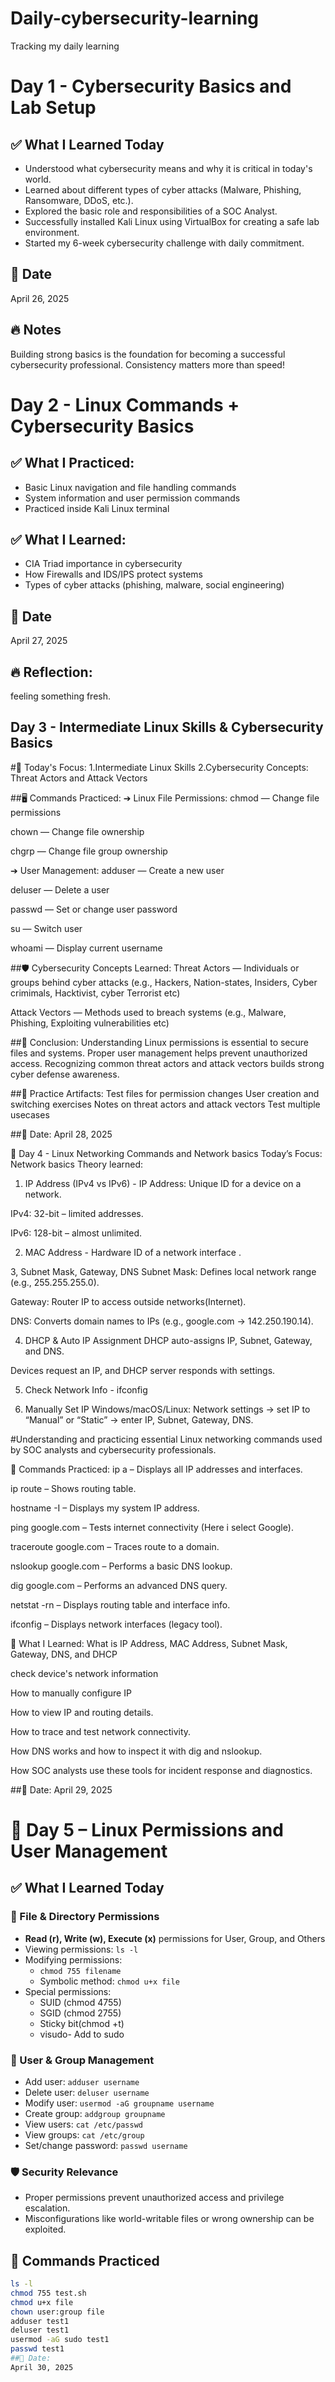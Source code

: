 # Daily-cybersecurity-learning
Tracking my daily learning
# Day 1 - Cybersecurity Basics and Lab Setup

## ✅ What I Learned Today

- Understood what cybersecurity means and why it is critical in today's world.
- Learned about different types of cyber attacks (Malware, Phishing, Ransomware, DDoS, etc.).
- Explored the basic role and responsibilities of a SOC Analyst.
- Successfully installed Kali Linux using VirtualBox for creating a safe lab environment.
- Started my 6-week cybersecurity challenge with daily commitment.

## 📅 Date
April 26, 2025

## 🔥 Notes
Building strong basics is the foundation for becoming a successful cybersecurity professional. Consistency matters more than speed!



# Day 2 - Linux Commands + Cybersecurity Basics

## ✅ What I Practiced:
- Basic Linux navigation and file handling commands
- System information and user permission commands
- Practiced inside Kali Linux terminal

## ✅ What I Learned:
- CIA Triad importance in cybersecurity
- How Firewalls and IDS/IPS protect systems
- Types of cyber attacks (phishing, malware, social engineering)

## 📅 Date
April 27, 2025

## 🔥 Reflection:
feeling something fresh.

## Day 3 - Intermediate Linux Skills & Cybersecurity Basics
#🚀 Today's Focus:
1.Intermediate Linux Skills
2.Cybersecurity Concepts: Threat Actors and Attack Vectors

##🖥️ Commands Practiced:
➔ Linux File Permissions:
chmod — Change file permissions

chown — Change file ownership

chgrp — Change file group ownership

➔ User Management:
adduser — Create a new user

deluser — Delete a user

passwd — Set or change user password

su  — Switch user

whoami — Display current username

##🛡️ Cybersecurity Concepts Learned:
Threat Actors — Individuals or groups behind cyber attacks (e.g., Hackers, Nation-states, Insiders, Cyber crimimals, Hacktivist, cyber Terrorist etc)

Attack Vectors — Methods used to breach systems (e.g., Malware, Phishing, Exploiting vulnerabilities etc)

##🧠 Conclusion:
Understanding Linux permissions is essential to secure files and systems.
Proper user management helps prevent unauthorized access.
Recognizing common threat actors and attack vectors builds strong cyber defense awareness.

##📂 Practice Artifacts:
Test files for permission changes
User creation and switching exercises
Notes on threat actors and attack vectors
Test multiple usecases

##📅 Date:
April 28, 2025


📅 Day 4 - Linux Networking Commands and Network basics
Today’s Focus:
Network basics
Theory learned:
1. IP Address (IPv4 vs IPv6) - IP Address: Unique ID for a device on a network.

IPv4: 32-bit  – limited addresses.

IPv6: 128-bit – almost unlimited.

2. MAC Address - Hardware ID of a network interface .

3, Subnet Mask, Gateway, DNS
Subnet Mask: Defines local network range (e.g., 255.255.255.0).

Gateway: Router IP to access outside networks(Internet).

DNS: Converts domain names to IPs (e.g., google.com → 142.250.190.14).

4. DHCP & Auto IP Assignment
DHCP auto-assigns IP, Subnet, Gateway, and DNS.

Devices request an IP, and DHCP server responds with settings.

5. Check Network Info - ifconfig 

6. Manually Set IP
Windows/macOS/Linux: Network settings → set IP to “Manual” or “Static” → enter IP, Subnet, Gateway, DNS.



#Understanding and practicing essential Linux networking commands used by SOC analysts and cybersecurity professionals.

🔧 Commands Practiced:
ip a – Displays all IP addresses and interfaces.

ip route – Shows routing table.

hostname -I – Displays my system IP address.

ping google.com – Tests internet connectivity (Here i select Google).

traceroute google.com – Traces route to a domain.

nslookup google.com – Performs a basic DNS lookup.

dig google.com – Performs an advanced DNS query.

netstat -rn – Displays routing table and interface info.

ifconfig – Displays network interfaces (legacy tool).

🧠 What I Learned:
What is IP Address, MAC Address, Subnet Mask, Gateway, DNS, and DHCP

check device's network information

How to manually configure IP

How to view IP and routing details.

How to trace and test network connectivity.

How DNS works and how to inspect it with dig and nslookup.

How SOC analysts use these tools for incident response and diagnostics.

##📅 Date:
April 29, 2025


# 🚀 Day 5 – Linux Permissions and User Management

## ✅ What I Learned Today

### 🔐 File & Directory Permissions
- **Read (r), Write (w), Execute (x)** permissions for User, Group, and Others
- Viewing permissions: `ls -l`
- Modifying permissions:
  - `chmod 755 filename`
  - Symbolic method: `chmod u+x file`
- Special permissions:
  - SUID (chmod 4755)
  - SGID (chmod 2755)
  - Sticky bit(chmod +t)
  - visudo- Add to sudo

### 👤 User & Group Management
- Add user: `adduser username`
- Delete user: `deluser username`
- Modify user: `usermod -aG groupname username`
- Create group: `addgroup groupname`
- View users: `cat /etc/passwd`
- View groups: `cat /etc/group`
- Set/change password: `passwd username`

### 🛡 Security Relevance
- Proper permissions prevent unauthorized access and privilege escalation.
- Misconfigurations like world-writable files or wrong ownership can be exploited.

## 🔁 Commands Practiced
```bash
ls -l
chmod 755 test.sh
chmod u+x file
chown user:group file
adduser test1
deluser test1
usermod -aG sudo test1
passwd test1
##📅 Date:
April 30, 2025
